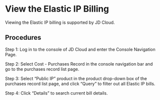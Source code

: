 # View the Elastic IP Billing

Viewing the Elastic IP billing is supported by JD Cloud.

## Procedures

Step 1: Log in to the console of JD Cloud and enter the Console Navigation Page.

Step 2: Select Cost - Purchases Record in the console navigation bar and go to the purchases record list page.

Step 3: Select “Public IP” product in the product drop-down box of the purchases record list page, and click “Query” to filter out all Elastic IP bills.

Step 4: Click “Details” to search current bill details.
